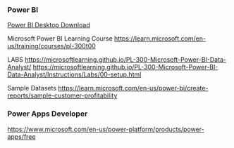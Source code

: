 ### Power BI
[Power BI Desktop Download]( https://www.microsoft.com/en-us/download/details.aspx?id=58494)

Microsoft Power BI Learning Course
https://learn.microsoft.com/en-us/training/courses/pl-300t00

LABS
https://microsoftlearning.github.io/PL-300-Microsoft-Power-BI-Data-Analyst/
https://microsoftlearning.github.io/PL-300-Microsoft-Power-BI-Data-Analyst/Instructions/Labs/00-setup.html

Sample Datasets
https://learn.microsoft.com/en-us/power-bi/create-reports/sample-customer-profitability


### Power Apps Developer
https://www.microsoft.com/en-us/power-platform/products/power-apps/free


